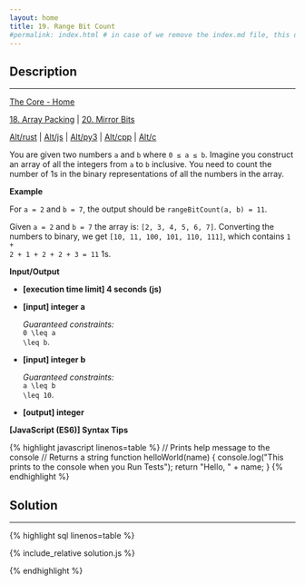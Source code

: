 ```yaml
---
layout: home
title: 19. Range Bit Count
#permalink: index.html # in case of we remove the index.md file, this doc will be the index page
---
```


<div class="row">
<div class="columnStmt" markdown="1">

## Description

---

[The Core - Home](../../code-signal-arcade-thecore/README.html)

[18. Array Packing](../18_arrayPacking/README.html) | [20. Mirror Bits](../20_mirrorBits/README.html)

[Alt/rust](./Alt_rust/README.md) | [Alt/js](./Alt_js/README.html) | [Alt/py3](./Alt_py3/README.md) | [Alt/cpp](./Alt_cpp/README.md) | [Alt/c](./Alt_c/README.md)

You are given two numbers <code>a</code> and <code>b</code> where <code>0 ≤ a ≤ b</code>. Imagine you construct an array of all the integers from <code>a</code> to <code>b</code> inclusive. You need to count the number of 1s in the binary representations of all the numbers in the array.

**Example**

For <code>a = 2</code> and <code>b = 7</code>, the output should be
<code>rangeBitCount(a, b) = 11</code>.

Given <code>a = 2</code> and <code>b = 7</code> the array is: <code>[2, 3, 4, 5, 6, 7]</code>. Converting the numbers to binary, we get <code>[10, 11, 100, 101, 110, 111]</code>, which contains <code>1 + 2 + 1 + 2 + 2 + 3 = 11</code> 1s.

**Input/Output**

- **[execution time limit] 4 seconds (js)**

- **[input] integer a**

  _Guaranteed constraints:_<br>
  <code type='math/tex'>0 \leq a \leq b</code>.

- **[input] integer b**

  _Guaranteed constraints:_<br>
  <code type='math/tex'>a \leq b \leq 10</code>.

- **[output] integer**

**[JavaScript (ES6)] Syntax Tips**

{% highlight javascript linenos=table %}
// Prints help message to the console
// Returns a string
function helloWorld(name) {
console.log("This prints to the console when you Run Tests");
return "Hello, " + name;
}
{% endhighlight %}

</div>
<div class="columnSol" markdown="1">

## Solution

---

{% highlight sql linenos=table %}

{% include_relative solution.js %}

{% endhighlight %}

</div>
</div>
